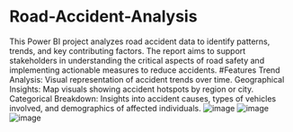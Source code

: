 # Road-Accident-Analysis
This Power BI project analyzes road accident data to identify patterns, trends, and key contributing factors. The report aims to support stakeholders in understanding the critical aspects of road safety and implementing actionable measures to reduce accidents.
#Features
Trend Analysis: Visual representation of accident trends over time.
Geographical Insights: Map visuals showing accident hotspots by region or city.
Categorical Breakdown: Insights into accident causes, types of vehicles involved, and demographics of affected individuals.
![image](https://github.com/user-attachments/assets/9e9626e2-8efe-4543-ac1f-a85cc67b184c)
![image](https://github.com/user-attachments/assets/f7065ad9-7abb-4bd4-90cb-86628975c476)
![image](https://github.com/user-attachments/assets/e5bbec63-9eb9-4329-a221-0bbf50057331)
